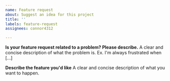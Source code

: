```yaml
---
name: Feature request
about: Suggest an idea for this project
title: ''
labels: feature-request
assignees: connor4312

---
```


**Is your feature request related to a problem? Please describe.**
A clear and concise description of what the problem is. Ex. I'm always frustrated when [...]

**Describe the feature you'd like**
A clear and concise description of what you want to happen.
